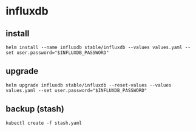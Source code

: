 # influxdb

## install

```shell
helm install --name influxdb stable/influxdb --values values.yaml --set user.password="$INFLUXDB_PASSWORD"
```

## upgrade

```shell
helm upgrade influxdb stable/influxdb --reset-values --values values.yaml --set user.password="$INFLUXDB_PASSWORD"
```

## backup (stash)

```shell
kubectl create -f stash.yaml
```
